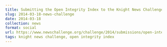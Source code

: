 ```yaml
---
title: Submitting the Open Integrity Index to the Knight News Challenge
slug: 2014-03-18-news-challenge
date: 2014-03-18
collection: news
format: social
url: https://www.newschallenge.org/challenge/2014/submissions/open-integrity-index-helping-everyone-choose-secure-and-private-tools
tags: knight news challenge, open integrity index
---
```



